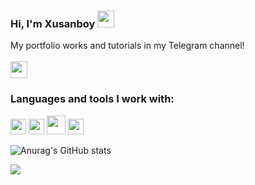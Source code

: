 ### Hi, I'm Xusanboy <img src="https://media.giphy.com/media/hvRJCLFzcasrR4ia7z/giphy.gif" width="27px">
My portfolio works and tutorials in my Telegram channel!
<br/><br/>
<a href="https://t.me/Tursunov_portfolios">
  <img src="https://upload.wikimedia.org/wikipedia/commons/thumb/8/83/Telegram_2019_Logo.svg/640px-Telegram_2019_Logo.svg.png" width="27px">
</a>
<br/>
### Languages and tools I work with:

<code><img src="https://cdn-icons-png.flaticon.com/512/732/732212.png" width="25px"></code>
<code><img src="https://upload.wikimedia.org/wikipedia/commons/thumb/3/3d/CSS.3.svg/1200px-CSS.3.svg.png" width="25px"></code>
<code><img src="https://getbootstrap.com/docs/5.0/assets/brand/bootstrap-logo.svg" width="30px"></code>
<code><img src="https://upload.wikimedia.org/wikipedia/commons/thumb/9/99/Unofficial_JavaScript_logo_2.svg/480px-Unofficial_JavaScript_logo_2.svg.png" width="25px"></code>

![Anurag's GitHub stats](https://github-readme-stats.vercel.app/api?username=coderxusanboy&show_icons=true&theme=radical)


<img src="https://forthebadge.com/images/badges/built-with-love.svg">
